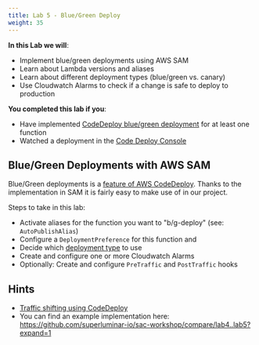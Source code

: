 ```yaml
---
title: Lab 5 - Blue/Green Deploy
weight: 35
---
```


**In this Lab we will**:

- Implement blue/green deployments using AWS SAM
- Learn about Lambda versions and aliases
- Learn about different deployment types (blue/green vs. canary)
- Use Cloudwatch Alarms to check if a change is safe to deploy to production

**You completed this lab if you**:

- Have implemented [CodeDeploy blue/green deployment](https://docs.aws.amazon.com/codedeploy/latest/userguide/welcome.html#welcome-deployment-overview-blue-green) for at least one function
- Watched a deployment in the [Code Deploy Console](https://eu-central-1.console.aws.amazon.com/codesuite/codedeploy/deployments?region=eu-central-1)

## Blue/Green Deployments with AWS SAM

Blue/Green deployments is a [feature of AWS CodeDeploy](https://docs.aws.amazon.com/codedeploy/latest/userguide/welcome.html#welcome-deployment-overview-blue-green). 
Thanks to the implementation in SAM it is fairly easy to make use of in our project.

Steps to take in this lab:

- Activate aliases for the function you want to "b/g-deploy" (see: `AutoPublishAlias`)
- Configure a `DeploymentPreference` for this function and 
- Decide which [deployment type](https://github.com/awslabs/serverless-application-model/blob/master/docs/safe_lambda_deployments.rst#traffic-shifting-configurations) to use
- Create and configure one or more Cloudwatch Alarms
- Optionally: Create and configure `PreTraffic` and `PostTraffic` hooks

## Hints

- [Traffic shifting using CodeDeploy](https://github.com/awslabs/serverless-application-model/blob/master/docs/safe_lambda_deployments.rst#traffic-shifting-using-codedeploy)
- You can find an example implementation here: https://github.com/superluminar-io/sac-workshop/compare/lab4..lab5?expand=1
